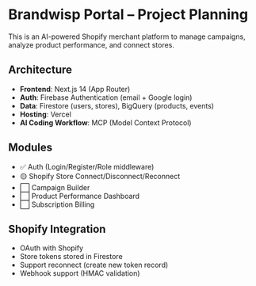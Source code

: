# Brandwisp Portal – Project Planning

This is an AI-powered Shopify merchant platform to manage campaigns, analyze product performance, and connect stores.

## Architecture

- **Frontend**: Next.js 14 (App Router)
- **Auth**: Firebase Authentication (email + Google login)
- **Data**: Firestore (users, stores), BigQuery (products, events)
- **Hosting**: Vercel
- **AI Coding Workflow**: MCP (Model Context Protocol)

## Modules

- ✅ Auth (Login/Register/Role middleware)
- 🟡 Shopify Store Connect/Disconnect/Reconnect
- ⬜ Campaign Builder
- ⬜ Product Performance Dashboard
- ⬜ Subscription Billing

## Shopify Integration

- OAuth with Shopify
- Store tokens stored in Firestore
- Support reconnect (create new token record)
- Webhook support (HMAC validation)
